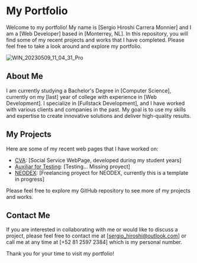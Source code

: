 # My Portfolio

Welcome to my portfolio! My name is [Sergio Hiroshi Carrera Monnier] and I am a [Web Developer] based in [Monterrey, NL]. In this repository, you will find some of my recent projects and works that I have completed. Please feel free to take a look around and explore my portfolio.

![WIN_20230509_11_04_31_Pro](https://github.com/SergioHiroshi/Portfolio/assets/123132444/5fc2548b-7129-4385-be6a-ca681c36b0ff)

## About Me

I am currently studying a Bachelor's Degree in [Computer Science], currently on my [last] year of college with experience in [Web Development]. I specialize in [Fullstack Development], and I have worked with various clients and companies in the past. My goal is to use my skills and expertise to create innovative solutions and deliver high-quality results.

## My Projects

Here are some of my recent web pages that I have worked on:

- [CVA](https://github.com/SergioHiroshi/Proyects/Web/CVA): [Social Service WebPage, developed during my student years]
- [Auxiliar for Testing](https://github.com/SergioHiroshi/Proyects/Web/CVA): [Testing... Missing proyect]
- [NEODEX](https://github.com/SergioHiroshi/Proyects/Web/fox): [Freelancing proyect for NEODEX, currently this is a template in progress]

Please feel free to explore my GitHub repository to see more of my projects and works.

## Contact Me

If you are interested in collaborating with me or would like to discuss a project, please feel free to contact me at [sergio_hiroshi@outlook.com] or call me at any time at [+52 81 2597 2384] which is my personal number. 

Thank you for your time to visit my portfolio!
